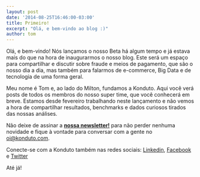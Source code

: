 ```yaml
---
layout: post
date: '2014-08-25T16:46:00-03:00'
title: Primeiro!
excerpt: "Olá, e bem-vindo ao blog :)"
author: tom
---
```

Olá, e bem-vindo! Nós lançamos o nosso Beta há algum tempo e já estava mais do que na hora de inaugurarmos o nosso blog. Este será um espaço para compartilhar e discutir sobre fraude e meios de pagamento, que são o nosso dia a dia, mas também para falarmos de e-commerce, Big Data e de tecnologia de uma forma geral.

Meu nome é Tom e, ao lado do Milton, fundamos a Konduto. Aqui você verá posts de todos os membros do nosso super time, que você conhecerá em breve. Estamos desde fevereiro trabalhando neste lançamento e não vemos a hora de compartilhar resultados, benchmarks e dados curiosos tirados das nossas análises. 

Não deixe de assinar a **[nossa newsletter!](http://eepurl.com/2jpuz)** para não perder nenhuma novidade e fique à vontade para conversar com a gente no <oi@konduto.com>.	
		
Conecte-se com a Konduto também nas redes sociais: [Linkedin](https://www.linkedin.com/company/konduto), [Facebook](https://www.facebook.com/konduto) e [Twitter](https://twitter.com/Konduto_)

Até já! 
